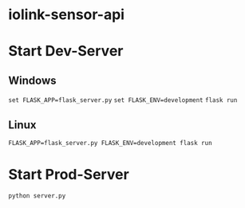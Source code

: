 # iolink-sensor-api

# Start Dev-Server

## Windows
`set FLASK_APP=flask_server.py`
`set FLASK_ENV=development`
`flask run`

## Linux
`FLASK_APP=flask_server.py FLASK_ENV=development flask run`

# Start Prod-Server
`python server.py`
